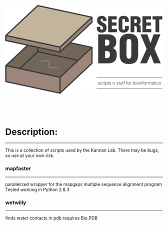 
![logo](ext/logo.png)

&nbsp;

&nbsp;

# Description:
---
This is a collection of scripts used by the Kannan Lab.
There may be bugs, so use at your own risk.


### mapfaster
---
parallelized wrapper for the mapgaps multiple sequence alignment program \
Tested working in Python 2 & 3


### wetwilly
---
finds water contacts in pdb
requires Bio.PDB

